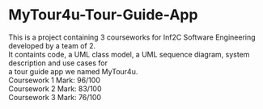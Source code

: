 # MyTour4u-Tour-Guide-App
This is a project containing 3 courseworks for Inf2C Software Engineering developed by a team of 2.  
It containts code, a UML class model, a UML sequence diagram, system description and use cases for  
a tour guide app we named MyTour4u.  
Coursework 1 Mark: 96/100  
Coursework 2 Mark: 83/100  
Coursework 3 Mark: 76/100  
